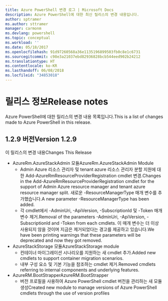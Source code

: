 ```yaml
---
title: Azure PowerShell 변경 로그 | Microsoft Docs
description: Azure PowerShell에 대한 최신 릴리스의 변경 내용입니다.
author: sptramer
ms.author: sttramer
manager: carmonm
ms.devlang: powershell
ms.topic: conceptual
ms.workload: ''
ms.date: 05/18/2017
ms.openlocfilehash: 91d97260568a36e1135196899503fb0c8e1c6731
ms.sourcegitcommit: c98e3a21037ebd82936828bcb544eed902b24212
ms.translationtype: HT
ms.contentlocale: ko-KR
ms.lasthandoff: 06/08/2018
ms.locfileid: "34853018"
---
```

# <a name="release-notes"></a><span data-ttu-id="4de47-103">릴리스 정보</span><span class="sxs-lookup"><span data-stu-id="4de47-103">Release notes</span></span>

<span data-ttu-id="4de47-104">Azure PowerShell에 대한 릴리스의 변경 내용 목록입니다.</span><span class="sxs-lookup"><span data-stu-id="4de47-104">This is a list of changes made to Azure PowerShell in this release.</span></span>

## <a name="version-129"></a><span data-ttu-id="4de47-105">1.2.9 버전</span><span class="sxs-lookup"><span data-stu-id="4de47-105">Version 1.2.9</span></span>

<span data-ttu-id="4de47-106">이 릴리스의 변경 내용</span><span class="sxs-lookup"><span data-stu-id="4de47-106">Changes This Release</span></span>

* <span data-ttu-id="4de47-107">AzureRm.AzureStackAdmin 모듈</span><span class="sxs-lookup"><span data-stu-id="4de47-107">AzureRm.AzureStackAdmin Module</span></span>
    + <span data-ttu-id="4de47-108">Admin Azure 리소스 관리자 및 tenant azure 리소스 관리자 분할 지원에 대한 Add-AzureRmResourceProviderRegistration cmdlet 변경.</span><span class="sxs-lookup"><span data-stu-id="4de47-108">Changes in the Add-AzureRmResourceProviderRegistration cmdlet for the support of Admin Azure resource manager and tenant azure resource manager split.</span></span> <span data-ttu-id="4de47-109">새로운 -ResourceManagerType 매개 변수를 추가했습니다.</span><span class="sxs-lookup"><span data-stu-id="4de47-109">A new parameter -ResourceManagerType has been added.</span></span>
    + <span data-ttu-id="4de47-110">각 cmdlet에서 -AdminUri, -ApiVersion, -SubscriptionId 및 -Token 매개 변수 제거.</span><span class="sxs-lookup"><span data-stu-id="4de47-110">Removal of the parameters -AdminUri, -ApiVersion, -SubscriptionId and -Token from each cmdlets.</span></span> <span data-ttu-id="4de47-111">이 매개 변수는 더 이상 사용되지 않을 것이며 지금은 제거되었다는 경고를 제공하고 있습니다.</span><span class="sxs-lookup"><span data-stu-id="4de47-111">We have been printing warnings that these parameters will be deprecated and now they got removed.</span></span>
* <span data-ttu-id="4de47-112">AzureStackStorage 모듈</span><span class="sxs-lookup"><span data-stu-id="4de47-112">AzureStackStorage module</span></span>
    + <span data-ttu-id="4de47-113">컨테이너 마이그레이션 시나리오를 지원하는 새 cmdlet 추가.</span><span class="sxs-lookup"><span data-stu-id="4de47-113">Added new cmdlets to support container migration scenarios.</span></span>
    + <span data-ttu-id="4de47-114">내부 구성 요소 및 기본 기능을 참조하는 cmdlet 제거.</span><span class="sxs-lookup"><span data-stu-id="4de47-114">Removed cmdlets referring to internal components and underlying features.</span></span>
* <span data-ttu-id="4de47-115">AzureRM.BootStrapper</span><span class="sxs-lookup"><span data-stu-id="4de47-115">AzureRM.BootStrapper</span></span>
    + <span data-ttu-id="4de47-116">버전 프로필을 사용하여 Azure PowerShell cmdlet 버전을 관리하는 새 모듈 생성</span><span class="sxs-lookup"><span data-stu-id="4de47-116">Created new module to manage versions of Azure PowerShell cmdlets through the use of version profiles</span></span>